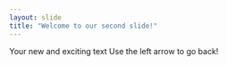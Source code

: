 ```yaml
---
layout: slide
title: "Welcome to our second slide!"
---
```

Your new and exciting text
Use the left arrow to go back!
